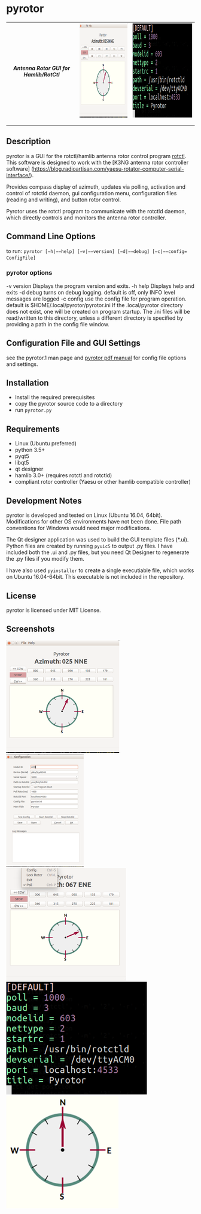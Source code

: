 # pyrotor

*Antenna Rotor GUI for Hamlib/RotCtl*| <img src="./icon/pyrotor-ss-01.png" height="250"> | <img src="./icon/pyrotor-ini-ss-01.png" height="250">
:-------------------:|:-------------------:|:-------------:|

---
## Description
pyrotor is a GUI for the rotctl/hamlib antenna rotor control program [rotctl](http://hamlib.sourceforge.net/manuals/hamlib.html#rotctl). 
This software is designed to work with the  [K3NG antenna rotor controller software] (https://blog.radioartisan.com/yaesu-rotator-computer-serial-interface/). 

Provides compass display of azimuth, updates via polling, activation and control of rotctld daemon, gui
configuration menu, configuration files (reading and writing), and button rotor control.

Pyrotor uses the rotctl program to communicate with the rotctld daemon, which directly controls and monitors the antenna rotor controller.  


## Command Line Options

to run: `pyrotor [−h|−−help] [−v|−−version] [−d|−−debug] [−c|−−config= ConfigFile]`
### pyrotor options
 -v version  Displays the program version and exits.
 -h help Displays help and exits
 -d debug turns on debug logging. default is off, only INFO level messages are logged
 -c config use the config file for program operation. default is $HOME/.local/pyrotor/pyrotor.ini If the
.local/pyrotor directory does not exist, one will be created on program startup. The .ini files will
be read/written to this directory, unless a different directory is specified by providing a path in the
config file window.

## Configuration File and GUI Settings

see the pyrotor.1 man page and  [pyrotor pdf manual](/doc/pyrotor.pdf) for config file options and settings. 

## Installation

+ Install the required prerequisites
+ copy the pyrotor source code to a directory 
+ run `pyrotor.py`


## Requirements
+ Linux (Ubuntu preferred)
+ python 3.5+
+ pyqt5 
+ libqt5
+ qt designer 
+ hamlib 3.0+ (requires rotctl and rotctld)
+ compliant rotor controller (Yaesu or other hamlib compatible controller)

## Development Notes
pyrotor is developed and tested  on Linux (Ubuntu 16.04, 64bit).  Modifications for other OS environments have not been done. File path conventions for Windows would need major modifications.

The Qt designer application was used to build the GUI template files (\*.ui).  Python files are created by running `pyuic5` to output .py files.  I have included both the .ui and .py files, but you need Qt Designer to regenerate the .py files if you modify them. 

I have also used `pyinstaller` to create a single executiable file, which works on Ubuntu 16.04-64bit. This executable is not included in the repository. 

## License
pyrotor is licensed under MIT License.

## Screenshots

<img src="./icon/pyrotor-ss-01.png" height="300">
<img src="./icon/pyrotor-config-ss-01.png" height="300">
<img src="./icon/pyrotor-menu-ss-01.png" height="300">
<img src="./icon/pyrotor-ini-ss-01.png" height="300">
<img src="./icon/pyrotor-icon-256.png" height="300">


